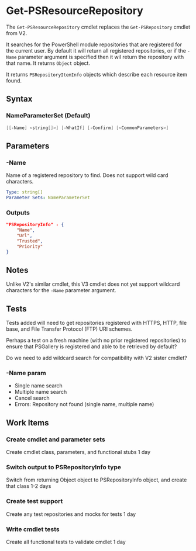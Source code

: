 # Get-PSResourceRepository

The `Get-PSResourceRepository` cmdlet replaces the `Get-PSRepository` cmdlet from V2.

It searches for the PowerShell module repositories that are registered for the current user.
By default it will return all registered repositories, or if the `-Name` parameter argument is specified
then it wil return the repository with that name.
It returns `Object` object.

It returns `PSRepositoryItemInfo` objects which describe each resource item found.

## Syntax

### NameParameterSet (Default)
``` PowerShell
[[-Name] <string[]>] [-WhatIf] [-Confirm] [<CommonParameters>]
```

## Parameters

### -Name

Name of a registered repository to find.
Does not support wild card characters.

```yml
Type: string[]
Parameter Sets: NameParameterSet
```

### Outputs

```json
"PSRepositoryInfo" : {
    "Name",
    "Url",
    "Trusted",
    "Priority"
}
```

## Notes

Unlike V2's similar cmdlet, this V3 cmdlet does not yet support wildcard characters for the `-Name` parameter
argument.

## Tests

Tests added will need to get repositories registered with HTTPS, HTTP, file base, and File Transfer Protocol (FTP) URI schemes.

Perhaps a test on a fresh machine (with no prior registered repositories) to ensure that PSGallery is registered and able to be retrieved by default?

Do we need to add wildcard search for compatibility with V2 sister cmdlet?

### -Name param

- Single name search
- Multiple name search
- Cancel search
- Errors: Repository not found (single name, multiple name)

## Work Items

### Create cmdlet and parameter sets

Create cmdlet class, parameters, and functional stubs
1 day

### Switch output to PSRepositoryInfo type

Switch from returning Object object to PSRepositoryInfo object, and create that class
1-2 days

### Create test support

Create any test repositories and mocks for tests
1 day

### Write cmdlet tests

Create all functional tests to validate cmdlet
1 day
